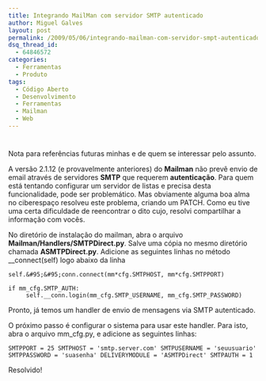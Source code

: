 ```yaml
---
title: Integrando MailMan com servidor SMTP autenticado
author: Miguel Galves
layout: post
permalink: /2009/05/06/integrando-mailman-com-servidor-smpt-autenticado/
dsq_thread_id:
  - 64846572
categories:
  - Ferramentas
  - Produto
tags:
  - Código Aberto
  - Desenvolvimento
  - Ferramentas
  - Mailman
  - Web
---
```

# 

Nota para referências futuras minhas e de quem se interessar pelo assunto.

A versão 2.1.12 (e provavelmente anteriores) do **Mailman** não prevê envio de email através de servidores **SMTP** que requerem **autenticação**. Para quem está tentando configurar um servidor de listas e precisa desta funcionalidade, pode ser problemático. Mas obviamente alguma boa alma no ciberespaço resolveu este problema, criando um PATCH. Como eu tive uma certa dificuldade de reencontrar o dito cujo, resolvi compartilhar a informação com vocês.

No diretório de instalação do mailman, abra o arquivo **Mailman/Handlers/SMTPDirect.py**. Salve uma cópia no mesmo diretório chamada **ASMTPDirect.py**. Adicione as seguintes linhas no método 
    &#95;&#95;connect(self) logo abaixo da linha 

    self.&#95;&#95;conn.connect(mm*cfg.SMTPHOST, mm*cfg.SMTPPORT)

    if mm_cfg.SMTP_AUTH:
         self.__conn.login(mm_cfg.SMTP_USERNAME, mm_cfg.SMTP_PASSWORD)
    
    

Pronto, já temos um handler de envio de mensagens via SMTP autenticado.

O próximo passo é configurar o sistema para usar este handler. Para isto, abra o arquivo mm_cfg.py, e adicione as seguintes linhas:

`SMTPPORT = 25
SMTPHOST = 'smtp.server.com'
SMTPUSERNAME = 'seuusuario'
SMTPPASSWORD = 'suasenha'
DELIVERYMODULE = 'ASMTPDirect'
SMTPAUTH = 1`

Resolvido!